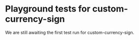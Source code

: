 # Playground tests for custom-currency-sign
We are still awaiting the first test run for custom-currency-sign.
